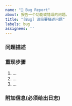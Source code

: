 ```yaml
---
name: "🐛 Bug Report"
about: 报告一个功能或错误的问题。
title: "[Bug] 请简要描述问题"
labels: bug
assignees: ''
---
```


<!-- ⚠️ 请确保填写所有必须字段以便更快获得支持 -->

### 问题描述
<!-- 清楚简洁地描述您遇到的问题 -->

### 重现步骤
1. ...
2. ...
3. ...

### 附加信息(必须给出日志)
<!-- 如果有任何截图或者补充信息，请附上 -->
